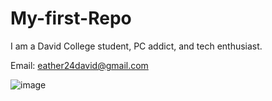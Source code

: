 # My-first-Repo
I am a David College student, PC addict, and tech enthusiast.

Email: eather24david@gmail.com


![image](https://github.com/user-attachments/assets/44d3d47c-c375-4e24-be3e-f732bf204b57)

